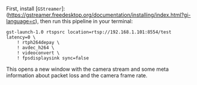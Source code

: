First, install [`GStreamer`]:(https://gstreamer.freedesktop.org/documentation/installing/index.html?gi-language=c), then run this pipeline in your terminal:

``` shell
gst-launch-1.0 rtspsrc location=rtsp://192.168.1.101:8554/test latency=0 \
    ! rtph264depay \
    ! avdec_h264 \
    ! videoconvert \
    ! fpsdisplaysink sync=false
```
This opens a new window with the camera stream and some meta information about packet loss and the camera frame rate.
